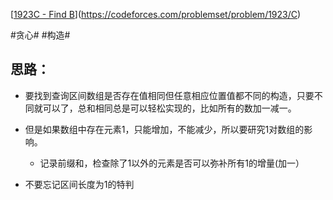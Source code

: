 [[1923C - Find B](https://codeforces.com/problemset/problem/1923/C)](https://codeforces.com/problemset/problem/1923/C)

#贪心# #构造#

## 思路：

- 要找到查询区间数组是否存在值相同但任意相应位置值都不同的构造，只要不同就可以了，总和相同总是可以轻松实现的，比如所有的数加一减一。
- 但是如果数组中存在元素1，只能增加，不能减少，所以要研究1对数组的影响。

  - 记录前缀和，检查除了1以外的元素是否可以弥补所有1的增量(加一）
- 不要忘记区间长度为1的特判